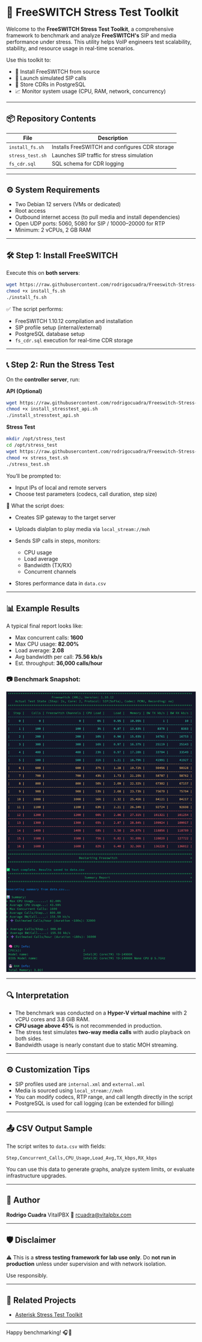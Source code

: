 # 🚀 FreeSWITCH Stress Test Toolkit

Welcome to the **FreeSWITCH Stress Test Toolkit**, a comprehensive framework to benchmark and analyze **FreeSWITCH's** SIP and media performance under stress. This utility helps VoIP engineers test scalability, stability, and resource usage in real-time scenarios.

Use this toolkit to:

* 🎯 Install FreeSWITCH from source
* 🔁 Launch simulated SIP calls
* 🧾 Store CDRs in PostgreSQL
* 📈 Monitor system usage (CPU, RAM, network, concurrency)

---

## 📦 Repository Contents

| File             | Description                                    |
| ---------------- | ---------------------------------------------- |
| `install_fs.sh`  | Installs FreeSWITCH and configures CDR storage |
| `stress_test.sh` | Launches SIP traffic for stress simulation     |
| `fs_cdr.sql`     | SQL schema for CDR logging                     |

---

## ⚙️ System Requirements

* Two Debian 12 servers (VMs or dedicated)
* Root access
* Outbound internet access (to pull media and install dependencies)
* Open UDP ports: 5060, 5080 for SIP / 10000–20000 for RTP
* Minimum: 2 vCPUs, 2 GB RAM

---

## 🛠️ Step 1: Install FreeSWITCH

Execute this on **both servers**:

```bash
wget https://raw.githubusercontent.com/rodrigocuadra/Freeswitch-Stress-Test/refs/heads/main/install_fs.sh
chmod +x install_fs.sh
./install_fs.sh
```

✅ The script performs:

* FreeSWITCH 1.10.12 compilation and installation
* SIP profile setup (internal/external)
* PostgreSQL database setup
* `fs_cdr.sql` execution for real-time CDR storage

---

## 📞 Step 2: Run the Stress Test

On the **controller server**, run:

**API (Optional)**
```bash
wget https://raw.githubusercontent.com/rodrigocuadra/Freeswitch-Stress-Test/refs/heads/main/install_stresstest_api.sh
chmod +x install_stresstest_api.sh
./install_stresstest_api.sh
```

**Stress Test**
```bash
mkdir /opt/stress_test
cd /opt/stress_test
wget https://raw.githubusercontent.com/rodrigocuadra/Freeswitch-Stress-Test/refs/heads/main/stress_test.sh
chmod +x stress_test.sh
./stress_test.sh
```

You’ll be prompted to:

* Input IPs of local and remote servers
* Choose test parameters (codecs, call duration, step size)

🧪 What the script does:

* Creates SIP gateway to the target server
* Uploads dialplan to play media via `local_stream://moh`
* Sends SIP calls in steps, monitors:

  * CPU usage
  * Load average
  * Bandwidth (TX/RX)
  * Concurrent channels
* Stores performance data in `data.csv`

---

## 📊 Example Results

A typical final report looks like:

* Max concurrent calls: **1600**
* Max CPU usage: **82.00%**
* Load average: **2.08**
* Avg bandwidth per call: **75.56 kb/s**
* Est. throughput: **36,000 calls/hour**

### 📷 Benchmark Snapshot:

![FreeSWITCH Stress Test Result](https://github.com/rodrigocuadra/Freeswitch-Stress-Test/blob/main/FreeswitchXML_2Core.png)

---

## 🔍 Interpretation

* The benchmark was conducted on a **Hyper-V virtual machine** with 2 vCPU cores and 3.8 GiB RAM.
* **CPU usage above 45%** is not recommended in production.
* The stress test simulates **two-way media calls** with audio playback on both sides.
* Bandwidth usage is nearly constant due to static MOH streaming.

---

## ⚙️ Customization Tips

* SIP profiles used are `internal.xml` and `external.xml`
* Media is sourced using `local_stream://moh`
* You can modify codecs, RTP range, and call length directly in the script
* PostgreSQL is used for call logging (can be extended for billing)

---

## 📤 CSV Output Sample

The script writes to `data.csv` with fields:

```
Step,Concurrent_Calls,CPU_Usage,Load_Avg,TX_kbps,RX_kbps
```

You can use this data to generate graphs, analyze system limits, or evaluate infrastructure upgrades.

---

## 👤 Author

**Rodrigo Cuadra**
VitalPBX
📧 [rcuadra@vitalpbx.com](mailto:rcuadra@vitalpbx.com)

---

## 🛡️ Disclaimer

⚠️ This is a **stress testing framework for lab use only**.
Do **not run in production** unless under supervision and with network isolation.

Use responsibly.

---

## 📎 Related Projects

* [Asterisk Stress Test Toolkit](https://github.com/rodrigocuadra/Asterisk-Stress-Test)

---

Happy benchmarking! 🎧📶
